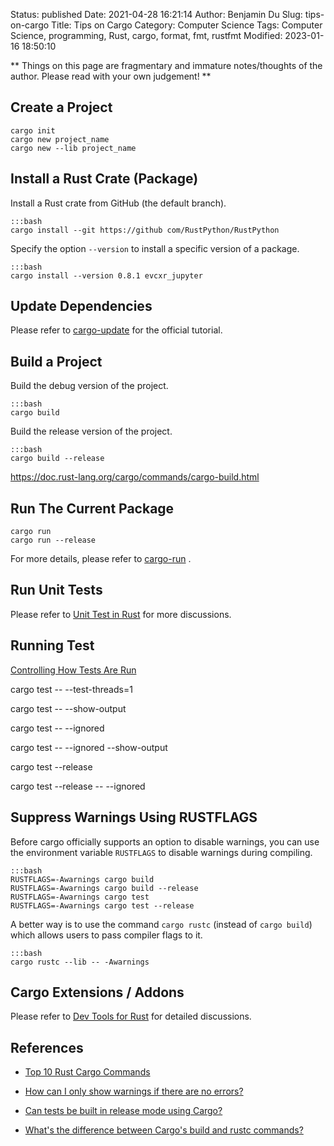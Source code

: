 Status: published
Date: 2021-04-28 16:21:14
Author: Benjamin Du
Slug: tips-on-cargo
Title: Tips on Cargo
Category: Computer Science
Tags: Computer Science, programming, Rust, cargo, format, fmt, rustfmt
Modified: 2023-01-16 18:50:10

**
Things on this page are fragmentary and immature notes/thoughts of the author.
Please read with your own judgement!
**


## Create a Project

    cargo init
    cargo new project_name
    cargo new --lib project_name

## Install a Rust Crate (Package) 

Install a Rust crate from GitHub (the default branch).

    :::bash
    cargo install --git https://github com/RustPython/RustPython
    
Specify the option `--version` to install a specific version of a package.

    :::bash
    cargo install --version 0.8.1 evcxr_jupyter

## Update Dependencies

Please refer to
[cargo-update](https://doc.rust-lang.org/cargo/commands/cargo-update.html)
for the official tutorial. 

## Build a Project 

Build the debug version of the project.

    :::bash
    cargo build 

Build the release version of the project.

    :::bash
    cargo build --release

https://doc.rust-lang.org/cargo/commands/cargo-build.html

## Run The Current Package

    cargo run
    cargo run --release

For more details,
please refer to
[cargo-run](https://doc.rust-lang.org/cargo/commands/cargo-run.html) 
.

## Run Unit Tests

Please refer to
[Unit Test in Rust](https://www.legendu.net/misc/blog/unit-test-in-rust)
for more discussions.

## Running Test

[Controlling How Tests Are Run](https://doc.rust-lang.org/book/ch11-02-running-tests.html)

cargo test -- --test-threads=1

cargo test -- --show-output

cargo test -- --ignored

cargo test -- --ignored --show-output

cargo test --release 

cargo test --release -- --ignored

## Suppress Warnings Using RUSTFLAGS

Before cargo officially supports an option to disable warnings,
you can use the environment variable `RUSTFLAGS` to disable warnings during compiling.

    :::bash
    RUSTFLAGS=-Awarnings cargo build
    RUSTFLAGS=-Awarnings cargo build --release
    RUSTFLAGS=-Awarnings cargo test
    RUSTFLAGS=-Awarnings cargo test --release

A better way is to use the command `cargo rustc` 
(instead of `cargo build`)
which allows users to pass compiler flags to it. 

    :::bash
    cargo rustc --lib -- -Awarnings

## Cargo Extensions / Addons 

Please refer to
[Dev Tools for Rust](https://www.legendu.net/misc/blog/dev-tools-for-rust)
for detailed discussions.

## References 

- [Top 10 Rust Cargo Commands](https://dev.to/davidadewoyin/top-rust-cargo-commands-2b70)

- [How can I only show warnings if there are no errors?](https://stackoverflow.com/questions/53355265/how-can-i-only-show-warnings-if-there-are-no-errors)

- [Can tests be built in release mode using Cargo?](https://stackoverflow.com/questions/29818084/can-tests-be-built-in-release-mode-using-cargo)

- [What's the difference between Cargo's build and rustc commands?](https://doc.rust-lang.org/cargo/commands/cargo-build.html)
